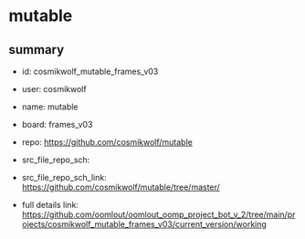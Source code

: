 # mutable
 
## summary 
* id: cosmikwolf_mutable_frames_v03
* user: cosmikwolf
* name: mutable
* board: frames_v03
* repo: https://github.com/cosmikwolf/mutable



* src_file_repo_sch: 
* src_file_repo_sch_link: https://github.com/cosmikwolf/mutable/tree/master/
* full details link: https://github.com/oomlout/oomlout_oomp_project_bot_v_2/tree/main/projects/cosmikwolf_mutable_frames_v03/current_version/working  







